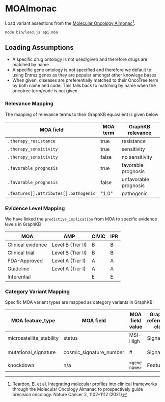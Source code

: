 # MOAlmonac

Load variant assestions from the [Molecular Oncology Almonac](https://moalmanac.org)[^1].

```bash
node bin/load.js api moa
```

## Loading Assumptions

- A specific drug ontology is not used/given and therefore drugs are matched by name
- A specific gene ontology is not specified and therefore we default to using Entrez genes as they are popular amongst other knowlege bases
- When given, diseases are preferentially matched to their OncoTree term by both name and code. This falls back to matching by name when the oncotree term/code is not given

### Relevance Mapping

The mapping of relevance terms to their GraphKB equivalent is given below

| MOA field                             | MOA term | GraphKB relevance     |
| ------------------------------------- | -------- | --------------------- |
| `.therapy_resistance`                 | true     | resistance            |
| `.therapy_sensitivity`                | true     | sensitivity           |
| `.therapy_sensitivity`                | false    | no sensitivity        |
| `.favorable_prognosis`                | true     | favorable prognosis   |
| `.favorable_prognosis`                | false    | unfavorable prognosis |
| `.features[].attributes[].pathogenic` | "1.0"    | pathogenic            |

### Evidence Level Mapping

We have linked the `predictive_implication` from MOA to specific evidence levels in GraphKB

| MOA               | AMP               | CIViC | IPR |
| ----------------- | ----------------- | ----- | --- |
| Clinical evidence | Level B (Tier II) | B     | B   |
| Clinical trial    | Level B (Tier II) | B     | B   |
| FDA-Approved      | Level A (Tier I)  | A     | A   |
| Guideline         | Level A (Tier I)  | A     | A   |
| Inferential       |                   | E     | E   |

### Category Variant Mapping

Specific MOA variant types are mapped as category variants in GraphKB:

| MOA feature_type         | MOA field               | MOA field value | GraphKB reference1 class | GraphKB reference1         | GraphKB type      |
| ------------------------ | ----------------------- | --------------- | ------------------------ | -------------------------- | ----------------- |
| microsatellite_stability | status                  | MSI-High        | Signature                | microsatellite instability | high signature    |
| mutational_signature     | cosmic_signature_number | #               | Signature                | SBS#                       | signature present |
| knockdown                | n/a                     | `<gene name>`   | Feature                  | `<gene name>`              | knockdown         |

[^1]: Reardon, B. et al. Integrating molecular profiles into clinical frameworks through the Molecular Oncology Almanac to prospectively guide precision oncology. Nature Cancer 2, 1102–1112 (2021)
